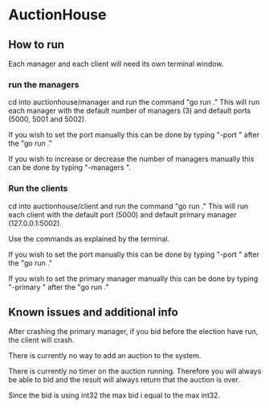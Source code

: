 # AuctionHouse
## How to run 
Each manager and each client will need its own terminal window.
### run the managers
cd into auctionhouse/manager and run the command "go run ."
This will run each manager with the default number of managers (3) and default ports (5000, 5001 and 5002).

If you wish to set the port manually this can be done by typing "-port <int port>" after the "go run ."

If you wish to increase or decrease the number of managers manually this can be done by typing "-managers <int managers>".

### Run the clients
cd into auctionhouse/client and run the command "go run ." 
This will run each client with the default port (5000) and default primary manager (127.0.0.1:5002).

Use the commands as explained by the terminal.

If you wish to set the port manually this can be done by typing "-port <int port>" after the "go run ."

If you wish to set the primary manager manually this can be done by typing "-primary <string ip>" after the "go run ."

## Known issues and additional info
After crashing the primary manager, if you bid before the election have run, the client will crash.

There is currently no way to add an auction to the system.

There is currently no timer on the auction running. Therefore you will always be able to bid and the result will always return that the auction is over.

Since the bid is using int32 the max bid i equal to the max int32.
